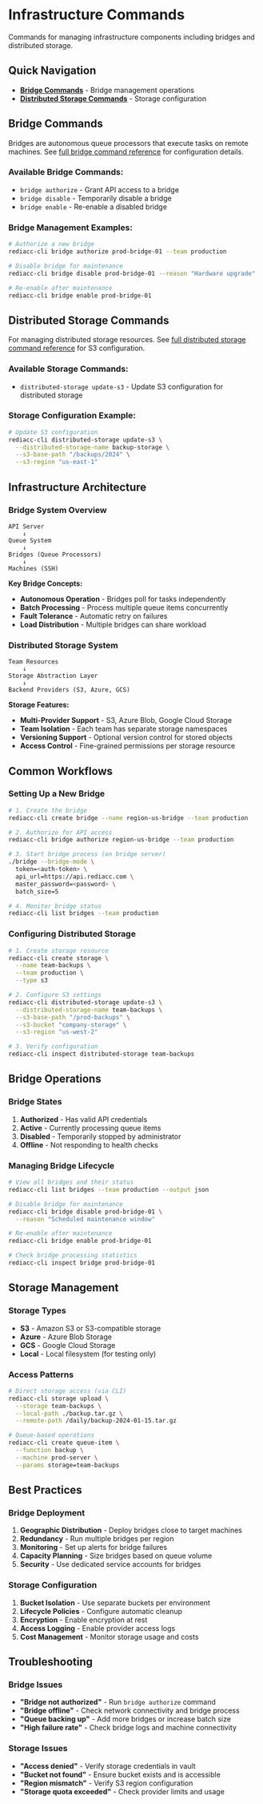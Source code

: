 # Infrastructure Commands

Commands for managing infrastructure components including bridges and distributed storage.

## Quick Navigation

- **[Bridge Commands](#bridge-commands)** - Bridge management operations
- **[Distributed Storage Commands](#distributed-storage-commands)** - Storage configuration

## Bridge Commands

Bridges are autonomous queue processors that execute tasks on remote machines. See [full bridge command reference](./bridge-commands.md) for configuration details.

### Available Bridge Commands:
- `bridge authorize` - Grant API access to a bridge
- `bridge disable` - Temporarily disable a bridge
- `bridge enable` - Re-enable a disabled bridge

### Bridge Management Examples:

```bash
# Authorize a new bridge
rediacc-cli bridge authorize prod-bridge-01 --team production

# Disable bridge for maintenance
rediacc-cli bridge disable prod-bridge-01 --reason "Hardware upgrade"

# Re-enable after maintenance
rediacc-cli bridge enable prod-bridge-01
```

## Distributed Storage Commands

For managing distributed storage resources. See [full distributed storage command reference](./distributed-storage-commands.md) for S3 configuration.

### Available Storage Commands:
- `distributed-storage update-s3` - Update S3 configuration for distributed storage

### Storage Configuration Example:

```bash
# Update S3 configuration
rediacc-cli distributed-storage update-s3 \
  --distributed-storage-name backup-storage \
  --s3-base-path "/backups/2024" \
  --s3-region "us-east-1"
```

## Infrastructure Architecture

### Bridge System Overview

```
API Server
    ↓
Queue System
    ↓
Bridges (Queue Processors)
    ↓
Machines (SSH)
```

**Key Bridge Concepts:**
- **Autonomous Operation** - Bridges poll for tasks independently
- **Batch Processing** - Process multiple queue items concurrently
- **Fault Tolerance** - Automatic retry on failures
- **Load Distribution** - Multiple bridges can share workload

### Distributed Storage System

```
Team Resources
    ↓
Storage Abstraction Layer
    ↓
Backend Providers (S3, Azure, GCS)
```

**Storage Features:**
- **Multi-Provider Support** - S3, Azure Blob, Google Cloud Storage
- **Team Isolation** - Each team has separate storage namespaces
- **Versioning Support** - Optional version control for stored objects
- **Access Control** - Fine-grained permissions per storage resource

## Common Workflows

### Setting Up a New Bridge

```bash
# 1. Create the bridge
rediacc-cli create bridge --name region-us-bridge --team production

# 2. Authorize for API access
rediacc-cli bridge authorize region-us-bridge --team production

# 3. Start bridge process (on bridge server)
./bridge --bridge-mode \
  token=<auth-token> \
  api_url=https://api.rediacc.com \
  master_password=<password> \
  batch_size=5

# 4. Monitor bridge status
rediacc-cli list bridges --team production
```

### Configuring Distributed Storage

```bash
# 1. Create storage resource
rediacc-cli create storage \
  --name team-backups \
  --team production \
  --type s3

# 2. Configure S3 settings
rediacc-cli distributed-storage update-s3 \
  --distributed-storage-name team-backups \
  --s3-base-path "/prod-backups" \
  --s3-bucket "company-storage" \
  --s3-region "us-west-2"

# 3. Verify configuration
rediacc-cli inspect distributed-storage team-backups
```

## Bridge Operations

### Bridge States

1. **Authorized** - Has valid API credentials
2. **Active** - Currently processing queue items
3. **Disabled** - Temporarily stopped by administrator
4. **Offline** - Not responding to health checks

### Managing Bridge Lifecycle

```bash
# View all bridges and their status
rediacc-cli list bridges --team production --output json

# Disable bridge for maintenance
rediacc-cli bridge disable prod-bridge-01 \
  --reason "Scheduled maintenance window"

# Re-enable after maintenance
rediacc-cli bridge enable prod-bridge-01

# Check bridge processing statistics
rediacc-cli inspect bridge prod-bridge-01
```

## Storage Management

### Storage Types

- **S3** - Amazon S3 or S3-compatible storage
- **Azure** - Azure Blob Storage
- **GCS** - Google Cloud Storage
- **Local** - Local filesystem (for testing only)

### Access Patterns

```bash
# Direct storage access (via CLI)
rediacc-cli storage upload \
  --storage team-backups \
  --local-path ./backup.tar.gz \
  --remote-path /daily/backup-2024-01-15.tar.gz

# Queue-based operations
rediacc-cli create queue-item \
  --function backup \
  --machine prod-server \
  --params storage=team-backups
```

## Best Practices

### Bridge Deployment

1. **Geographic Distribution** - Deploy bridges close to target machines
2. **Redundancy** - Run multiple bridges per region
3. **Monitoring** - Set up alerts for bridge failures
4. **Capacity Planning** - Size bridges based on queue volume
5. **Security** - Use dedicated service accounts for bridges

### Storage Configuration

1. **Bucket Isolation** - Use separate buckets per environment
2. **Lifecycle Policies** - Configure automatic cleanup
3. **Encryption** - Enable encryption at rest
4. **Access Logging** - Enable provider access logs
5. **Cost Management** - Monitor storage usage and costs

## Troubleshooting

### Bridge Issues

- **"Bridge not authorized"** - Run `bridge authorize` command
- **"Bridge offline"** - Check network connectivity and bridge process
- **"Queue backing up"** - Add more bridges or increase batch size
- **"High failure rate"** - Check bridge logs and machine connectivity

### Storage Issues

- **"Access denied"** - Verify storage credentials in vault
- **"Bucket not found"** - Ensure bucket exists and is accessible
- **"Region mismatch"** - Verify S3 region configuration
- **"Storage quota exceeded"** - Check provider limits and usage